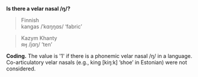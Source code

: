 **Is there a velar nasal /ŋ/?**

>Finnish<br/>
>kangas /ˈkɑŋŋɑs/ ‘fabric’

>Kazym Khanty<br/>
>яӈ /jɑŋ/ ’ten’

**Coding.** The value is '1' if there is a phonemic velar nasal /ŋ/ in a language. Co-articulatory velar nasals (e.g., king [kiŋːk] ’shoe’ in Estonian) were not considered.
